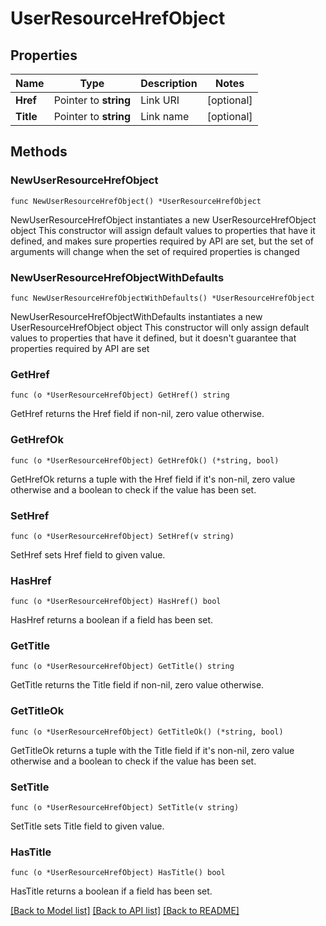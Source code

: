 # UserResourceHrefObject

## Properties

Name | Type | Description | Notes
------------ | ------------- | ------------- | -------------
**Href** | Pointer to **string** | Link URI | [optional] 
**Title** | Pointer to **string** | Link name | [optional] 

## Methods

### NewUserResourceHrefObject

`func NewUserResourceHrefObject() *UserResourceHrefObject`

NewUserResourceHrefObject instantiates a new UserResourceHrefObject object
This constructor will assign default values to properties that have it defined,
and makes sure properties required by API are set, but the set of arguments
will change when the set of required properties is changed

### NewUserResourceHrefObjectWithDefaults

`func NewUserResourceHrefObjectWithDefaults() *UserResourceHrefObject`

NewUserResourceHrefObjectWithDefaults instantiates a new UserResourceHrefObject object
This constructor will only assign default values to properties that have it defined,
but it doesn't guarantee that properties required by API are set

### GetHref

`func (o *UserResourceHrefObject) GetHref() string`

GetHref returns the Href field if non-nil, zero value otherwise.

### GetHrefOk

`func (o *UserResourceHrefObject) GetHrefOk() (*string, bool)`

GetHrefOk returns a tuple with the Href field if it's non-nil, zero value otherwise
and a boolean to check if the value has been set.

### SetHref

`func (o *UserResourceHrefObject) SetHref(v string)`

SetHref sets Href field to given value.

### HasHref

`func (o *UserResourceHrefObject) HasHref() bool`

HasHref returns a boolean if a field has been set.

### GetTitle

`func (o *UserResourceHrefObject) GetTitle() string`

GetTitle returns the Title field if non-nil, zero value otherwise.

### GetTitleOk

`func (o *UserResourceHrefObject) GetTitleOk() (*string, bool)`

GetTitleOk returns a tuple with the Title field if it's non-nil, zero value otherwise
and a boolean to check if the value has been set.

### SetTitle

`func (o *UserResourceHrefObject) SetTitle(v string)`

SetTitle sets Title field to given value.

### HasTitle

`func (o *UserResourceHrefObject) HasTitle() bool`

HasTitle returns a boolean if a field has been set.


[[Back to Model list]](../README.md#documentation-for-models) [[Back to API list]](../README.md#documentation-for-api-endpoints) [[Back to README]](../README.md)


